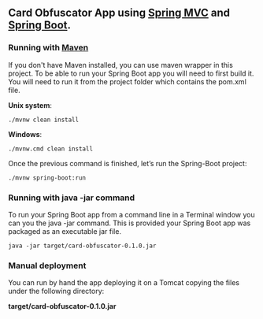 ## Card Obfuscator App using [Spring MVC](https://docs.spring.io/spring/docs/current/spring-framework-reference/web.html) and [Spring Boot](https://spring.io/projects/spring-boot).

### Running with [Maven](https://github.com/dart-lang/site-webdev/blob/master/src/tools/webdev.md)

If you don't have Maven installed, you can use maven wrapper in this project.
To be able to run your Spring Boot app you will need to first build it. You will need to run it from the project folder which contains the pom.xml file.

**Unix system**:

```
./mvnw clean install
```

**Windows**:

```
./mvnw.cmd clean install
```

Once the previous command is finished, let’s run the Spring-Boot project:

```
./mvnw spring-boot:run
```

### Running with java -jar command

To run your Spring Boot app from a command line in a Terminal window you can you the java -jar command. This is provided your Spring Boot app was packaged as an executable jar file.

```
java -jar target/card-obfuscator-0.1.0.jar
```

### Manual deployment

You can run by hand the app deploying it on a Tomcat copying the files under the following directory:

**target/card-obfuscator-0.1.0.jar**


